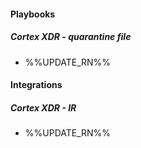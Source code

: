 
#### Playbooks
##### Cortex XDR - quarantine file
- %%UPDATE_RN%%

#### Integrations
##### Cortex XDR - IR
- %%UPDATE_RN%%
